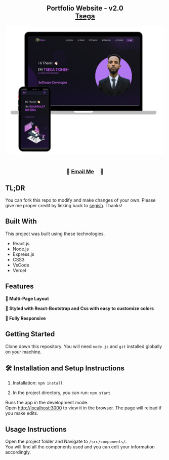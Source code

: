 <h2 align="center">
  Portfolio Website - v2.0<br/>
  <a href="https://github.com/segish" target="_blank">Tsega</a>
</h2>
<div align="center">
  <img alt="Demo" src="./Images/readme-img1.jpg" />
</div>

<br/>

<h3 align="center">
    🔹
    <a href="mailto:tsegishuser@gmail.com">Email Me</a> &nbsp; &nbsp;
    🔹
</h3>

## TL;DR

You can fork this repo to modify and make changes of your own. Please give me proper credit by linking back to [segish](https://github.com/segish/portfolio). Thanks!

## Built With

This project was built using these technologies.

- React.js
- Node.js
- Express.js
- CSS3
- VsCode
- Vercel

## Features

**📖 Multi-Page Layout**

**🎨 Styled with React-Bootstrap and Css with easy to customize colors**

**📱 Fully Responsive**

## Getting Started

Clone down this repository. You will need `node.js` and `git` installed globally on your machine.

## 🛠 Installation and Setup Instructions

1. Installation: `npm install`

2. In the project directory, you can run: `npm start`

Runs the app in the development mode.\
Open [http://localhost:3000](http://localhost:3000) to view it in the browser.
The page will reload if you make edits.

## Usage Instructions

Open the project folder and Navigate to `/src/components/`. <br/>
You will find all the components used and you can edit your information accordingly.
